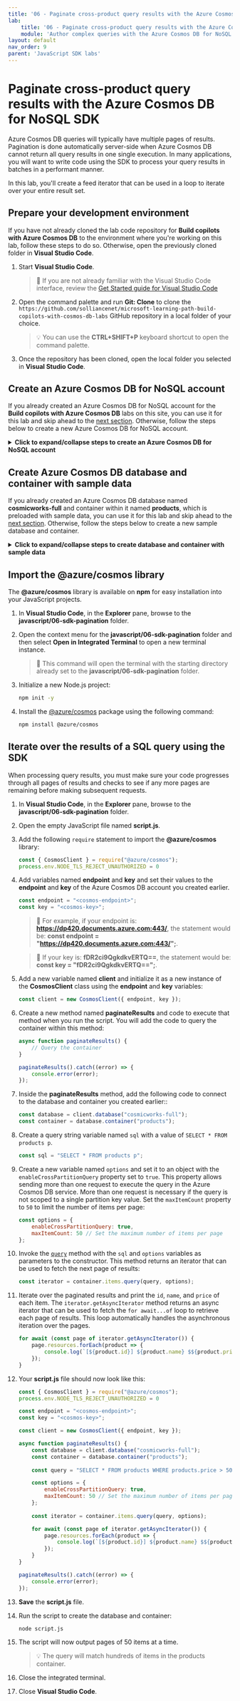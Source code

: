 ```yaml
---
title: '06 - Paginate cross-product query results with the Azure Cosmos DB for NoSQL SDK'
lab:
    title: '06 - Paginate cross-product query results with the Azure Cosmos DB for NoSQL SDK'
    module: 'Author complex queries with the Azure Cosmos DB for NoSQL'
layout: default
nav_order: 9
parent: 'JavaScript SDK labs'
---
```


# Paginate cross-product query results with the Azure Cosmos DB for NoSQL SDK

Azure Cosmos DB queries will typically have multiple pages of results. Pagination is done automatically server-side when Azure Cosmos DB cannot return all query results in one single execution. In many applications, you will want to write code using the SDK to process your query results in batches in a performant manner.

In this lab, you'll create a feed iterator that can be used in a loop to iterate over your entire result set.

## Prepare your development environment

If you have not already cloned the lab code repository for **Build copilots with Azure Cosmos DB** to the environment where you're working on this lab, follow these steps to do so. Otherwise, open the previously cloned folder in **Visual Studio Code**.

1. Start **Visual Studio Code**.

    > &#128221; If you are not already familiar with the Visual Studio Code interface, review the [Get Started guide for Visual Studio Code][code.visualstudio.com/docs/getstarted]

1. Open the command palette and run **Git: Clone** to clone the ``https://github.com/solliancenet/microsoft-learning-path-build-copilots-with-cosmos-db-labs`` GitHub repository in a local folder of your choice.

    > &#128161; You can use the **CTRL+SHIFT+P** keyboard shortcut to open the command palette.

1. Once the repository has been cloned, open the local folder you selected in **Visual Studio Code**.

## Create an Azure Cosmos DB for NoSQL account

If you already created an Azure Cosmos DB for NoSQL account for the **Build copilots with Azure Cosmos DB** labs on this site, you can use it for this lab and skip ahead to the [next section](#create-azure-cosmos-db-database-and-container-with-sample-data). Otherwise, follow the steps below to create a new Azure Cosmos DB for NoSQL account.

<details markdown=1>
<summary markdown="span"><strong>Click to expand/collapse steps to create an Azure Cosmos DB for NoSQL account</strong></summary>

Azure Cosmos DB is a cloud-based NoSQL database service that supports multiple APIs. When provisioning an Azure Cosmos DB account for the first time, you will select which of the APIs you want the account to support. Once the Azure Cosmos DB for NoSQL account is done provisioning, you can retrieve the endpoint and key and use them to connect to the Azure Cosmos DB for NoSQL account using the Azure SDK for Python or any other SDK of your choice.

1. In a new web browser window or tab, navigate to the Azure portal (``portal.azure.com``).

1. Sign into the portal using the Microsoft credentials associated with your subscription.

1. Select **+ Create a resource**, search for *Cosmos DB*, and then create a new **Azure Cosmos DB for NoSQL** account resource with the following settings, leaving all remaining settings to their default values:

    | **Setting** | **Value** |
    | ---: | :--- |
    | **Subscription** | *Your existing Azure subscription* |
    | **Resource group** | *Select an existing or create a new resource group* |
    | **Account Name** | *Enter a globally unique name* |
    | **Location** | *Choose any available region* |
    | **Capacity mode** | *Serverless* |
    | **Apply Free Tier Discount** | *Do Not Apply* |

    > &#128221; Your lab environments may have restrictions preventing you from creating a new resource group. If that is the case, use the existing pre-created resource group.

1. Wait for the deployment task to complete before continuing with this task.

1. Go to the newly created **Azure Cosmos DB** account resource and navigate to the **Keys** pane.

1. This pane contains the connection details and credentials necessary to connect to the account from the SDK. Specifically:

    1. Notice the **URI** field. You will use this **endpoint** value later in this exercise.

    1. Notice the **PRIMARY KEY** field. You will use this **key** value later in this exercise.

</details>

## Create Azure Cosmos DB database and container with sample data

If you already created an Azure Cosmos DB database named **cosmicworks-full** and container within it named **products**, which is preloaded with sample data, you can use it for this lab and skip ahead to the [next section](#import-the-azurecosmos-library). Otherwise, follow the steps below to create a new sample database and container.

<details markdown=1>
<summary markdown="span"><strong>Click to expand/collapse steps to create database and container with sample data</strong></summary>

1. Within the newly created **Azure Cosmos DB** account resource, navigate to the **Data Explorer** pane.

1. In the **Data Explorer**, select **Launch quick start** on the home page.

1. Within the **New Container** form, enter the following values:

    - **Database id**: `cosmicworks-full`
    - **Container id**: `products`
    - **Partition key**: `/categoryId`
    - **Analytical store**: `Off`

1. Select **OK** to create the new container. This process will take a minute or two while it creates the resources and preloads the container with sample product data.

1. Keep the browser tab open, as we will return to it later.

1. Switch back to **Visual Studio Code**.

</details>

## Import the @azure/cosmos library

The **@azure/cosmos** library is available on **npm** for easy installation into your JavaScript projects.

1. In **Visual Studio Code**, in the **Explorer** pane, browse to the **javascript/06-sdk-pagination** folder.

1. Open the context menu for the **javascript/06-sdk-pagination** folder and then select **Open in Integrated Terminal** to open a new terminal instance.

    > &#128221; This command will open the terminal with the starting directory already set to the **javascript/06-sdk-pagination** folder.

1. Initialize a new Node.js project:

    ```bash
    npm init -y
    ```

1. Install the [@azure/cosmos][npmjs.com/package/@azure/cosmos] package using the following command:

    ```bash
    npm install @azure/cosmos
    ```

## Iterate over the results of a SQL query using the SDK

When processing query results, you must make sure your code progresses through all pages of results and checks to see if any more pages are remaining before making subsequent requests.

1. In **Visual Studio Code**, in the **Explorer** pane, browse to the **javascript/06-sdk-pagination** folder.

1. Open the empty JavaScript file named **script.js**.

1. Add the following `require` statement to import the **@azure/cosmos** library:

    ```javascript
    const { CosmosClient } = require("@azure/cosmos");
    process.env.NODE_TLS_REJECT_UNAUTHORIZED = 0
    ```

1. Add variables named **endpoint** and **key** and set their values to the **endpoint** and **key** of the Azure Cosmos DB account you created earlier.

    ```javascript
    const endpoint = "<cosmos-endpoint>";
    const key = "<cosmos-key>";
    ```

    > &#128221; For example, if your endpoint is: **https://dp420.documents.azure.com:443/**, the statement would be: **const endpoint = "https://dp420.documents.azure.com:443/";**.

    > &#128221; If your key is: **fDR2ci9QgkdkvERTQ==**, the statement would be: **const key = "fDR2ci9QgkdkvERTQ==";**.

1. Add a new variable named **client** and initialize it as a new instance of the **CosmosClient** class using the **endpoint** and **key** variables:

    ```javascript
    const client = new CosmosClient({ endpoint, key });
    ```

1. Create a new method named **paginateResults** and code to execute that method when you run the script. You will add the code to query the container within this method:

    ```javascript
    async function paginateResults() {
        // Query the container
    }

    paginateResults().catch((error) => {
        console.error(error);
    });
    ```

1. Inside the **paginateResults** method, add the following code to connect to the database and container you created earlier::

    ```javascript
    const database = client.database("cosmicworks-full");
    const container = database.container("products");
    ```

1. Create a query string variable named `sql` with a value of `SELECT * FROM products p`.

    ```javascript
    const sql = "SELECT * FROM products p";
    ```

1. Create a new variable named `options` and set it to an object with the `enableCrossPartitionQuery` property set to `true`. This property allows sending more than one request to execute the query in the Azure Cosmos DB service. More than one request is necessary if the query is not scoped to a single partition key value. Set the `maxItemCount` property to `50` to limit the number of items per page:

    ```javascript
    const options = {
        enableCrossPartitionQuery: true,
        maxItemCount: 50 // Set the maximum number of items per page
    };
    ```

1. Invoke the [`query`](https://learn.microsoft.com/javascript/api/%40azure/cosmos/items?view=azure-node-latest#@azure-cosmos-items-query-1) method with the `sql` and `options` variables as parameters to the constructor. This method returns an iterator that can be used to fetch the next page of results:

    ```javascript
    const iterator = container.items.query(query, options);
    ```

1. Iterate over the paginated results and print the `id`, `name`, and `price` of each item. The `iterator.getAsyncIterator` method returns an async iterator that can be used to fetch the `for await...of` loop to retrieve each page of results. This loop automatically handles the asynchronous iteration over the pages.

    ```javascript
    for await (const page of iterator.getAsyncIterator()) {
        page.resources.forEach(product => {
            console.log(`[${product.id}] ${product.name} $${product.price.toFixed(2)}`);
        });
    }
    ```

1. Your **script.js** file should now look like this:

    ```javascript
    const { CosmosClient } = require("@azure/cosmos");
    process.env.NODE_TLS_REJECT_UNAUTHORIZED = 0

    const endpoint = "<cosmos-endpoint>";
    const key = "<cosmos-key>";

    const client = new CosmosClient({ endpoint, key });

    async function paginateResults() {
        const database = client.database("cosmicworks-full");
        const container = database.container("products");
        
        const query = "SELECT * FROM products WHERE products.price > 500";

        const options = {
            enableCrossPartitionQuery: true,
            maxItemCount: 50 // Set the maximum number of items per page
        };
        
        const iterator = container.items.query(query, options);

        for await (const page of iterator.getAsyncIterator()) {
            page.resources.forEach(product => {
                console.log(`[${product.id}] ${product.name} $${product.price.toFixed(2)}`);
            });
        }
    }
    
    paginateResults().catch((error) => {
        console.error(error);
    });
    ```

1. **Save** the **script.js** file.

1. Run the script to create the database and container:

    ```bash
    node script.js
    ```

1. The script will now output pages of 50 items at a time.

    > &#128161; The query will match hundreds of items in the products container.

1. Close the integrated terminal.

1. Close **Visual Studio Code**.

[code.visualstudio.com/docs/getstarted]: https://code.visualstudio.com/docs/getstarted/tips-and-tricks
[npmjs.com/package/@azure/cosmos]: https://www.npmjs.com/package/@azure/cosmos
